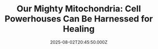 ---
title: "Our Mighty Mitochondria: Cell Powerhouses Can Be Harnessed for Healing"
date: 2025-08-02T20:45:50.000Z
category: Human Kindness
externalLink: "https://www.goodnewsnetwork.org/our-mighty-mitochondria-cell-powerhouses-can-be-harnessed-for-healing/"
image: ""
excerpt: "(Article by Jackie Rocheleau originally published by Knowable Magazine) Infusion of the tiny, sausage-shaped structures helps to rejuvenate tissues deprived of blood. Researchers hope the technique can treat a variety of damaged organs. James McCully was in the lab extracting tiny structures called mitochondria from cells when researchers on his team rushed in. They’d been […] The post Our Mighty…"
---